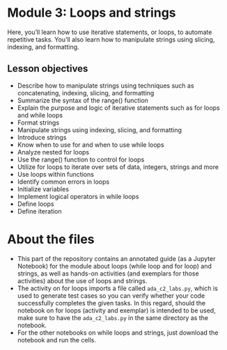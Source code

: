 # Module 3: Loops and strings

Here, you’ll learn how to use iterative statements, or loops, to automate repetitive tasks. You’ll also learn how to manipulate strings using slicing, indexing, and formatting. 

## Lesson objectives
* Describe how to manipulate strings using techniques such as concatenating, indexing, slicing, and formatting
* Summarize the syntax of the range() function
* Explain the purpose and logic of iterative statements such as for loops and while loops
* Format strings
* Manipulate strings using indexing, slicing, and formatting
* Introduce strings
* Know when to use for and when to use while loops
* Analyze nested for loops
* Use the range() function to control for loops
* Utilize for loops to iterate over sets of data, integers, strings and more
* Use loops within functions
* Identify common errors in loops
* Initialize variables
* Implement logical operators in while loops
* Define loops
* Define iteration

# About the files

* This part of the repository contains an annotated guide (as a Jupyter Notebook) for the module about loops (while loop and for loop) and strings, as well as hands-on activities (and exemplars for those activities) about the use of loops and strings.
* The activity on for loops imports a file called ```ada_c2_labs.py```, which is used to generate test cases so you can verify whether your code successfully completes the given tasks. In this regard, should the notebook on for loops (activity and exemplar) is intended to be used, make sure to have the ```ada_c2_labs.py``` in the same directory as the notebook.
* For the other notebooks on while loops and strings, just download the notebook and run the cells.
